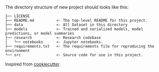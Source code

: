 The directory structure of new project should looks like this: 

```
├── LICENSE
├── README.md          <- The top-level README for this project.
├── data               <- All Dataset in this directory
├── models             <- Trained and serialized models, model predictions, or model summaries
├── research           <- Research codebase
│   └── notebooks      <- Jupyter notebooks. 
├── requirements.txt   <- The requirements file for reproducing the environment
└── src                <- Source code for use in this project.
```

Inspired from [cookiecutter](https://github.com/drivendata/cookiecutter-data-science).